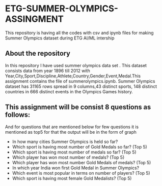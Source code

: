 # ETG-SUMMER-OLYMPICS-ASSINGMENT
This repository is having all the codes with csv and ipynb files for making Summer Olympics dataset during ETG AI/ML intership

## About the repository
In this repository I have used summer olympics data set .
This dataset consists data from year 1896 till 2012 with Year,City,Sport,Discipline,Athlete,Country,Gender,Event,Medal.This assignment contains the file of summerolympics.ipynb.
Summer Olympics dataset has 31165 rows spread in 9 columns,43 distinct sports, 148 distinct countries in 666 distinct events in the Olympics Games history.

## This assignment will be consist 8 questions as follows:
 And for questions that are mentioned below for few questions it is mentioned as top5 for that the output will be in the form of graph 
* In how many cities Summer Olympics is held so far?
* Which sport is having most number of Gold Medals so far? (Top 5)
* Which sport is having most number of medals so far? (Top 5)
* Which player has won most number of medals? (Top 5)
* Which player has won most number Gold Medals of medals? (Top 5)
* In which year India won first Gold Medal in Summer Olympics?
* Which event is most popular in terms on number of players? (Top 5)
* Which sport is having most female Gold Medalists? (Top 5)
